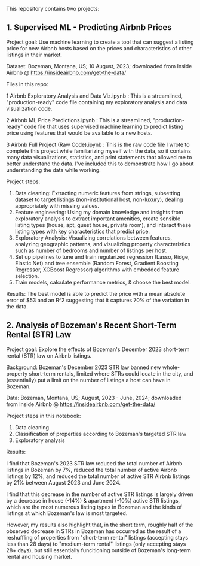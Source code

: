This repository contains two projects:  

## 1. Supervised ML - Predicting Airbnb Prices 

Project goal: Use machine learning to create a tool that can suggest a listing price for new Airbnb hosts based on the prices and characteristics of other listings in their market. 

Dataset: Bozeman, Montana, US; 10 August, 2023; downloaded from Inside Airbnb @ https://insideairbnb.com/get-the-data/


Files in this repo:

1 Airbnb Exploratory Analysis and Data Viz.ipynb : This is a streamlined, "production-ready" code file containing my exploratory analysis and data visualization code. 

2 Airbnb ML Price Predictions.ipynb : This is a streamlined, "production-ready" code file that uses supervised machine learning to predict listing price using features that would be available to a new hosts. 

3 Airbnb Full Project (Raw Code).ipynb : This is the raw code file I wrote to complete this project while familiarizing myself with the data, so it contains many data visualizations, statistics, and print statements that allowed me to better understand the data. I've included this to demonstrate how I go about understanding the data while working. 


Project steps: 

1. Data cleaning: Extracting numeric features from strings, subsetting dataset to target listings (non-institutional host, non-luxury), dealing appropriately with missing values. 
2. Feature engineering: Using my domain knowledge and insights from exploratory analysis to extract important amenities, create sensible listing types (house, apt, guest house, private room), and interact these listing types with key characteristics that predict price.
3. Exploratory Analysis: Visualizing correlations between features, analyzing geographic patterns, and visualizing property characteristics such as number of bedrooms and number of listings per host.
4. Set up pipelines to tune and train regularized regression (Lasso, Ridge, Elastic Net) and tree ensemble (Random Forest, Gradient Boosting Regressor, XGBoost Regressor) algorithms with embedded feature selection.
5. Train models, calculate performance metrics, & choose the best model. 


Results: The best model is able to predict the price with a mean absolute error of $53 and an R^2 suggesting that it captures 70% of the variation in the data.



## 2. Analysis of Bozeman's Recent Short-Term Rental (STR) Law

Project goal: Explore the effects of Bozeman's December 2023 short-term rental (STR) law on Airbnb listings. 

Background: Bozeman's December 2023 STR law banned new whole-property short-term rentals, limited where STRs could locate in the city, and (essentially) put a limit on the number of listings a host can have in Bozeman.

Data: Bozeman, Montana, US; August, 2023 - June, 2024; downloaded from Inside Airbnb @ https://insideairbnb.com/get-the-data/

Project steps in this notebook:
1. Data cleaning 
2. Classification of properties according to Bozeman's targeted STR law
3. Exploratory analysis

Results:

I find that Bozeman's 2023 STR law reduced the total number of Airbnb listings in Bozeman by 7%, reduced the total number of active Airbnb listings by 12%, and reduced the total number of active STR Airbnb listings by 21% between August 2023 and June 2024.

I find that this decrease in the number of active STR listings is largely driven by a decrease in house (-14%) & apartment (-10%) active STR listings, which are the most numerous listing types in Bozeman and the kinds of listings at which Bozeman's law is most targeted.

However, my results also highlight that, in the short term, roughly half of the observed decrease in STRs in Bozeman has occurred as the result of a reshuffling of properties from "short-term rental" listings (accepting stays less than 28 days) to "medium-term rental" listings (only accepting stays 28+ days), but still essentially funcitioning outside of Bozeman's long-term rental and housing market. 
